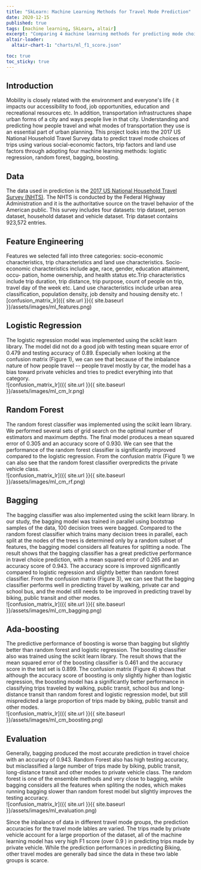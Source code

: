 ```yaml
---
title: "SkLearn: Machine Learning Methods for Travel Mode Prediction"
date: 2020-12-15
published: true
tags: [machine learning, SkLearn, altair]
excerpt: "Comparing 4 machine learning methods for predicting mode choice."
altair-loader:
  altair-chart-1: "charts/ml_f1_score.json"

toc: true
toc_sticky: true
---
```

## Introduction
Mobility is closely related with the environment and everyone's life { it impacts our accessibility to food, job
opportunities, education and recreational resources etc. In addition, transportation infrastructures shape
urban forms of a city and ways people live in that city. Understanding and predicting how people travel and
what modes of transportation they use is an essential part of urban planning. This project looks into the 2017 US
National Household Travel Survey data to predict travel mode choices of trips using various social-economic
factors, trip factors and land use factors through adopting four machine learning methods: logistic regression,
random forest, bagging, boosting.

## Data
The data used in prediction is the [2017 US National Household Travel Survey (NHTS)](https://nhts.ornl.gov/).
The NHTS is conducted by the Federal Highway Administration and it is the authoritative source on the
travel behavior of the American public. This survey includes four datasets: trip dataset, person dataset,
household dataset and vehicle dataset. Trip dataset contains 923,572 entries. 

## Feature Engineering
Features we selected fall into three categories: socio-economic characteristics, trip characteristics and land
use characteristics. Socio-economic characteristics include age, race, gender, education attainment, occu-
pation, home ownership, and health status etc.Trip characteristics include trip duration, trip distance, trip
purpose, count of people on trip, travel day of the week etc. Land use characteristics include urban area
classification, population density, job density and housing density etc.
![confusion_matrix_lr]({{ site.url }}{{ site.baseurl }}/assets/images/ml_features.png)

## Logistic Regression
The logistic regression model was implemented using the scikit learn library. The model did not do a good job with testing mean square error of 0.479 and testing accuracy of 0.89. Especially when looking at the confusion matrix (Figure 1), we can see that because of the imbalance nature of how people travel -- people travel mostly by car, the model has a bias toward private vehicles and tries to predict everything into that category.
<br/>
![confusion_matrix_lr]({{ site.url }}{{ site.baseurl }}/assets/images/ml_cm_lr.png)

## Random Forest
The random forest classifier was implemented using the scikit learn library. We performed several sets of grid search on the optimal number of estimators and maximum depths. The final model produces a mean squared error of 0.305 and an accuracy score of 0.930. We can see that the performance of the random forest classifier is significantly improved compared to the logistic regression. From the confusion matrix (Figure 1) we can also see that the random forest classifier overpredicts the private vehicle class.
<br/>
![confusion_matrix_lr]({{ site.url }}{{ site.baseurl }}/assets/images/ml_cm_rf.png)

## Bagging
The bagging classifier was also implemented using the scikit learn library. In our study, the bagging model was trained in parallel using bootstrap samples of the data, 100 decision trees were bagged. Compared to the random forest classifier which trains many decision trees in parallel, each split at the nodes of the trees is determined only by a random subset of features, the bagging model considers all features for splitting a node. The result shows that the bagging classifier has a great predictive performance in travel choice prediction, with a mean squared error of 0.265 and an accuracy score of 0.943. The accuracy score is improved significantly compared to logistic regression and slightly better than random forest classifier. From the confusion matrix (Figure 3), we can see that the bagging classifier performs well in predicting travel by walking, private car and school bus, and the model still needs to be improved in predicting travel by biking, public transit and other modes.
<br/>
![confusion_matrix_lr]({{ site.url }}{{ site.baseurl }}/assets/images/ml_cm_bagging.png)

## Ada-boosting
The predictive performance of boosting is worse than bagging but slightly better than random forest and logistic regression. The boosting classifier also was trained using the scikit learn library. The result shows that the mean squared error of the boosting classifier is 0.461 and the accuracy score in the test set is 0.899. The confusion matrix (Figure 4) shows that although the accuracy score of boosting is only slightly higher than logistic regression, the boosting model has a significantly better performance in classifying trips traveled by walking, public transit, school bus and long-distance transit than random forest and logistic regression model, but still mispredicted a large proportion of trips made by biking, public transit and other modes.
<br/>
![confusion_matrix_lr]({{ site.url }}{{ site.baseurl }}/assets/images/ml_cm_boosting.png)

## Evaluation
Generally, bagging produced the most accurate prediction in travel choice with an accuracy of 0.943. Random Forest
also has high testing accuracy, but misclassified a large number of trips made by biking, public transit,
long-distance transit and other modes to private vehicle class. The random forest is one of the ensemble methods and very close to bagging, while bagging considers all the features when spliting the nodes, which makes running bagging slower than random forest model but slightly improves the testing accuracy.
<br/>
![confusion_matrix_lr]({{ site.url }}{{ site.baseurl }}/assets/images/ml_evaluation.png)

Since the inbalance of data in different travel mode groups, the prediction accuracies for the travel mode lables are varied. The trips made by private vehicle account for a large proportion of the dataset, all of the machine learning model has very high F1 score (over 0.9 ) in predicting trips made by private vehicle. While the prediction performances in predicting Biking, other travel modes are generally bad since the data in these two lable groups is scarce. 
<br/>
<div id="altair-chart-1"></div>
